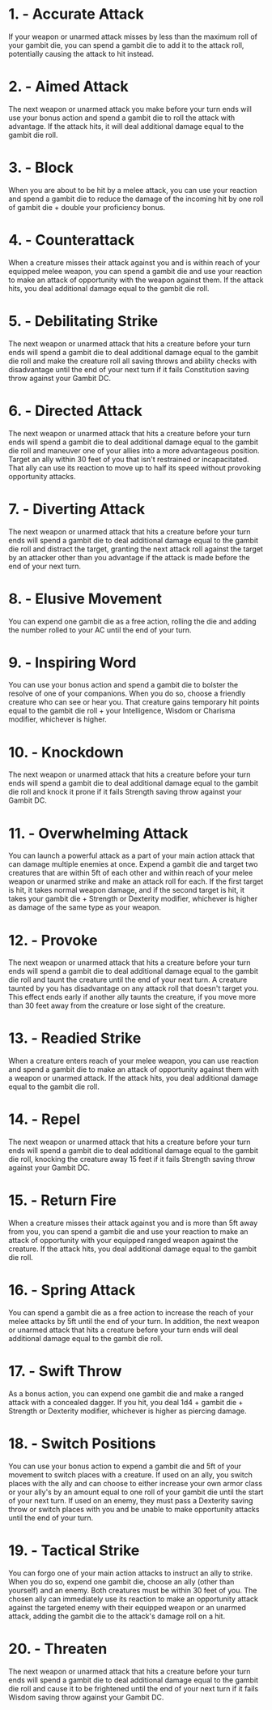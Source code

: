# 1. - Accurate Attack

If your weapon or unarmed attack misses by less than the maximum roll of your gambit die, you can spend a gambit die to add it to the attack roll, potentially causing the attack to hit instead.

# 2. - Aimed Attack

The next weapon or unarmed attack you make before your turn ends will use your bonus action and spend a gambit die to roll the attack with advantage. If the attack hits, it will deal additional damage equal to the gambit die roll.

# 3. - Block

When you are about to be hit by a melee attack, you can use your reaction and spend a gambit die to reduce the damage of the incoming hit by one roll of gambit die + double your proficiency bonus.

# 4. - Counterattack

When a creature misses their attack against you and is within reach of your equipped melee weapon, you can spend a gambit die and use your reaction to make an attack of opportunity with the weapon against them. If the attack hits, you deal additional damage equal to the gambit die roll.

# 5. - Debilitating Strike

The next weapon or unarmed attack that hits a creature before your turn ends will spend a gambit die to deal additional damage equal to the gambit die roll and make the creature roll all saving throws and ability checks with disadvantage until the end of your next turn if it fails Constitution saving throw against your Gambit DC.

# 6. - Directed Attack

The next weapon or unarmed attack that hits a creature before your turn ends will spend a gambit die to deal additional damage equal to the gambit die roll and maneuver one of your allies into a more advantageous position. Target an ally within 30 feet of you that isn't restrained or incapacitated. That ally can use its reaction to move up to half its speed without provoking opportunity attacks.

# 7. - Diverting Attack

The next weapon or unarmed attack that hits a creature before your turn ends will spend a gambit die to deal additional damage equal to the gambit die roll and distract the target, granting the next attack roll against the target by an attacker other than you advantage if the attack is made before the end of your next turn.

# 8. - Elusive Movement

You can expend one gambit die as a free action, rolling the die and adding the number rolled to your AC until the end of your turn.

# 9. - Inspiring Word

You can use your bonus action and spend a gambit die to bolster the resolve of one of your companions. When you do so, choose a friendly creature who can see or hear you. That creature gains temporary hit points equal to the gambit die roll + your Intelligence, Wisdom or Charisma modifier, whichever is higher.

# 10. - Knockdown

The next weapon or unarmed attack that hits a creature before your turn ends will spend a gambit die to deal additional damage equal to the gambit die roll and knock it prone if it fails Strength saving throw against your Gambit DC.

# 11. - Overwhelming Attack

You can launch a powerful attack as a part of your main action attack that can damage multiple enemies at once. Expend a gambit die and target two creatures that are within 5ft of each other and within reach of your melee weapon or unarmed strike and make an attack roll for each. If the first target is hit, it takes normal weapon damage, and if the second target is hit, it takes your gambit die + Strength or Dexterity modifier, whichever is higher as damage of the same type as your weapon.

# 12. - Provoke

The next weapon or unarmed attack that hits a creature before your turn ends will spend a gambit die to deal additional damage equal to the gambit die roll and taunt the creature until the end of your next turn. A creature taunted by you has disadvantage on any attack roll that doesn't target you. This effect ends early if another ally taunts the creature, if you move more than 30 feet away from the creature or lose sight of the creature.

# 13. - Readied Strike

When a creature enters reach of your melee weapon, you can use reaction and spend a gambit die to make an attack of opportunity against them with a weapon or unarmed attack. If the attack hits, you deal additional damage equal to the gambit die roll.

# 14. - Repel

The next weapon or unarmed attack that hits a creature before your turn ends will spend a gambit die to deal additional damage equal to the gambit die roll, knocking the creature away 15 feet if it fails Strength saving throw against your Gambit DC.

# 15. - Return Fire

When a creature misses their attack against you and is more than 5ft away from you, you can spend a gambit die and use your reaction to make an attack of opportunity with your equipped ranged weapon against the creature. If the attack hits, you deal additional damage equal to the gambit die roll.

# 16. - Spring Attack

You can spend a gambit die as a free action to increase the reach of your melee attacks by 5ft until the end of your turn. In addition, the next weapon or unarmed attack that hits a creature before your turn ends will deal additional damage equal to the gambit die roll.

# 17. - Swift Throw

As a bonus action, you can expend one gambit die and make a ranged attack with a concealed dagger. If you hit, you deal 1d4 + gambit die + Strength or Dexterity modifier, whichever is higher as piercing damage.

# 18. - Switch Positions

You can use your bonus action to expend a gambit die and 5ft of your movement to switch places with a creature. If used on an ally, you switch places with the ally and can choose to either increase your own armor class or your ally's by an amount equal to one roll of your gambit die until the start of your next turn. If used on an enemy, they must pass a Dexterity saving throw or switch places with you and be unable to make opportunity attacks until the end of your turn.

# 19. - Tactical Strike

You can forgo one of your main action attacks to instruct an ally to strike. When you do so, expend one gambit die, choose an ally (other than yourself) and an enemy. Both creatures must be within 30 feet of you. The chosen ally can immediately use its reaction to make an opportunity attack against the targeted enemy with their equipped weapon or an unarmed attack, adding the gambit die to the attack's damage roll on a hit.

# 20. - Threaten

The next weapon or unarmed attack that hits a creature before your turn ends will spend a gambit die to deal additional damage equal to the gambit die roll and cause it to be frightened until the end of your next turn if it fails Wisdom saving throw against your Gambit DC.


